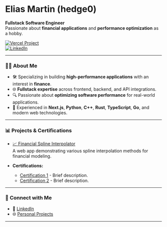 # Elias Martin (hedge0)

**Fullstack Software Engineer**  
Passionate about **financial applications** and **performance optimization** as a hobby.

[![Vercel Project](https://img.shields.io/badge/Vercel-Website-blue)](https://hedge0-splines.vercel.app/)  
[![LinkedIn](https://img.shields.io/badge/LinkedIn-Profile-blue)](https://www.linkedin.com/in/cselias/)

---

### 👨‍💻 **About Me**
- 🛠️ Specializing in building **high-performance applications** with an interest in **finance**.
- 🌐 **Fullstack expertise** across frontend, backend, and API integrations.
- 🔍 Passionate about **optimizing software performance** for real-world applications.
- 🚀 Experienced in **Next.js**, **Python**, **C++**, **Rust**, **TypeScript**, **Go**, and modern web technologies.

---

### 📊 **Projects & Certifications**

- [📈 Financial Spline Interpolator](https://hedge0-splines.vercel.app/)  
  A web app demonstrating various spline interpolation methods for financial modeling.

- **Certifications:**
  - [Certification 1](#) - Brief description.
  - [Certification 2](#) - Brief description.

---

### 🔗 **Connect with Me**

- 💼 [LinkedIn](https://www.linkedin.com/in/cselias/)
- 🌐 [Personal Projects](https://hedge0-splines.vercel.app/)

---
